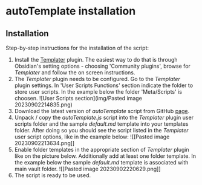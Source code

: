 # autoTemplate installation

## Installation

Step-by-step instructions for the installation of the script:

1. Install the [Templater](https://github.com/SilentVoid13/Templater) plugin. The easiest way to do that is through Obsidian's setting options - choosing 'Community plugins', browse for _Templater_ and follow the on screen instructions.
2. The _Templater_ plugin needs to be configured. Go to the _Templater_ plugin settings. In 'User Scripts Functions' section indicate  the folder to store user scripts. In the example below the folder 'Meta/Scripts' is choosen.
   ![User Scripts section](img/Pasted image 20230902214835.png)
3. Download the latest version of _autoTemplate_ script from GitHub [page]().
4. Unpack / copy the _autoTemplate.js_ script into the _Templater_ plugin user scripts folder and the sample _default.md_ template into your templates folder. After doing so you should see the script listed in the _Templater_ user script options, like in the example below:
   ![[Pasted image 20230902213634.png]]
5. Enable folder templates in the appropriate section of _Templater_ plugin like on the picture below. Additionally add at least one folder template. In the example below the sample _default.md_ template is associated with main vault folder.
   ![[Pasted image 20230902220629.png]]
6. The script is ready to be used.
